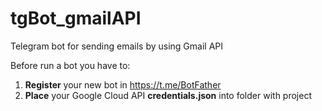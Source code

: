 # tgBot_gmailAPI
Telegram bot for sending emails by using Gmail API

Before run a bot you have to:
1. **Register** your new bot in https://t.me/BotFather
2. **Place** your Google Cloud API **credentials.json** into folder with project
